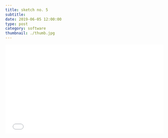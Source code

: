 ```yaml
---
title: sketch no. 5
subtitle:
date: 2019-06-05 12:00:00
type: post
category: software
thumbnail: ./thumb.jpg
---
```


<style type="text/css">
.resp-container {
  position: relative;
  overflow: hidden;
  padding-top: 56.25%;
  margin-bottom: 20px;
}
.resp-iframe {
    position: absolute;
    top: 0;
    left: 0;
    width: 100%;
    height: 100%;
    border: 0;
}
</style>

<div class="resp-container">
  <iframe id="sketch-5"
      class="resp-iframe"
      title="sketch-5"
      src="/code/viz-dynamic-grid"
      scrolling="no">
  </iframe>
</div>
